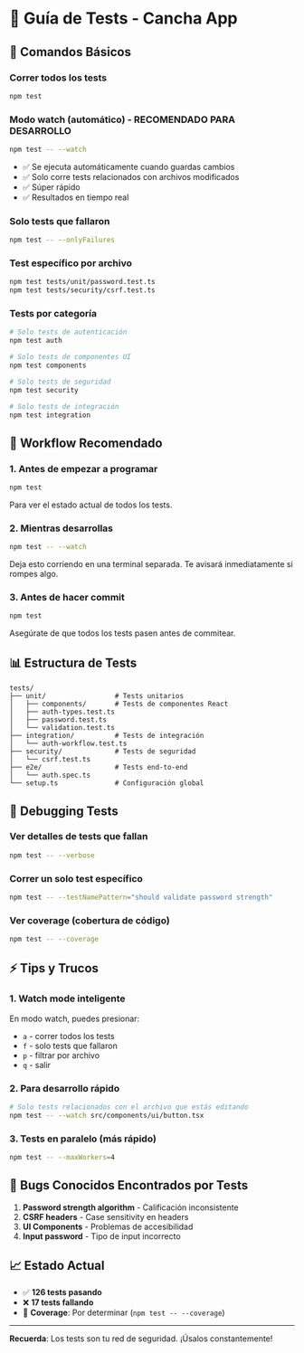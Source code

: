 # 🧪 Guía de Tests - Cancha App

## 🚀 Comandos Básicos

### Correr todos los tests
```bash
npm test
```

### Modo watch (automático) - RECOMENDADO PARA DESARROLLO
```bash
npm test -- --watch
```
- ✅ Se ejecuta automáticamente cuando guardas cambios
- ✅ Solo corre tests relacionados con archivos modificados  
- ✅ Súper rápido
- ✅ Resultados en tiempo real

### Solo tests que fallaron
```bash
npm test -- --onlyFailures
```

### Test específico por archivo
```bash
npm test tests/unit/password.test.ts
npm test tests/security/csrf.test.ts
```

### Tests por categoría
```bash
# Solo tests de autenticación
npm test auth

# Solo tests de componentes UI
npm test components

# Solo tests de seguridad  
npm test security

# Solo tests de integración
npm test integration
```

## 🎯 Workflow Recomendado

### 1. Antes de empezar a programar
```bash
npm test
```
Para ver el estado actual de todos los tests.

### 2. Mientras desarrollas
```bash
npm test -- --watch
```
Deja esto corriendo en una terminal separada. Te avisará inmediatamente si rompes algo.

### 3. Antes de hacer commit
```bash
npm test
```
Asegúrate de que todos los tests pasen antes de commitear.

## 📊 Estructura de Tests

```
tests/
├── unit/                 # Tests unitarios
│   ├── components/       # Tests de componentes React
│   ├── auth-types.test.ts
│   ├── password.test.ts
│   └── validation.test.ts
├── integration/          # Tests de integración
│   └── auth-workflow.test.ts
├── security/             # Tests de seguridad
│   └── csrf.test.ts
├── e2e/                  # Tests end-to-end
│   └── auth.spec.ts
└── setup.ts              # Configuración global
```

## 🐛 Debugging Tests

### Ver detalles de tests que fallan
```bash
npm test -- --verbose
```

### Correr un solo test específico
```bash
npm test -- --testNamePattern="should validate password strength"
```

### Ver coverage (cobertura de código)
```bash
npm test -- --coverage
```

## ⚡ Tips y Trucos

### 1. Watch mode inteligente
En modo watch, puedes presionar:
- `a` - correr todos los tests
- `f` - solo tests que fallaron
- `p` - filtrar por archivo
- `q` - salir

### 2. Para desarrollo rápido
```bash
# Solo tests relacionados con el archivo que estás editando
npm test -- --watch src/components/ui/button.tsx
```

### 3. Tests en paralelo (más rápido)
```bash
npm test -- --maxWorkers=4
```

## 🚨 Bugs Conocidos Encontrados por Tests

1. **Password strength algorithm** - Calificación inconsistente
2. **CSRF headers** - Case sensitivity en headers
3. **UI Components** - Problemas de accesibilidad
4. **Input password** - Tipo de input incorrecto

## 📈 Estado Actual

- ✅ **126 tests pasando**
- ❌ **17 tests fallando** 
- 🎯 **Coverage**: Por determinar (`npm test -- --coverage`)

---

**Recuerda**: Los tests son tu red de seguridad. ¡Úsalos constantemente!